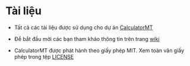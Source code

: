 # Tài liệu
* Tất cả các tài liệu được sử dụng cho dự án [CalculatorMT](https://github.com/CookiesTCU/CalculatorMT)

* Để bắt đầu mời các bạn tham khảo thông tin trên trang [wiki](https://github.com/CookiesTCU/doc/wiki)

* CalculatorMT được phát hành theo giấy phép MIT. Xem toàn văn giấy phép trong tệp [LICENSE](https://github.com/CookiesTCU/CalculatorMT/blob/master/LICENSE)
